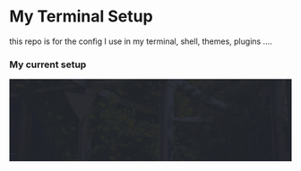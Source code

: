 # My Terminal Setup
this repo is for the config I use in my terminal, shell, themes, plugins ....


### My current setup
![Terminal screenshot](screenshot.gif)
